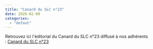 ```yaml
---
title: "Canard du SLC n°23"
date: 2020-02-09
categories: 
  - "defaut"
---
```


Retrouvez ici l'éditorial du Canard du SLC n°23 diffusé à nos adhérents : [Canard du SLC n°23](http://www3.slc.asso.fr/wp-content/uploads/2020/02/CanardSLC2019Edito.pdf)
